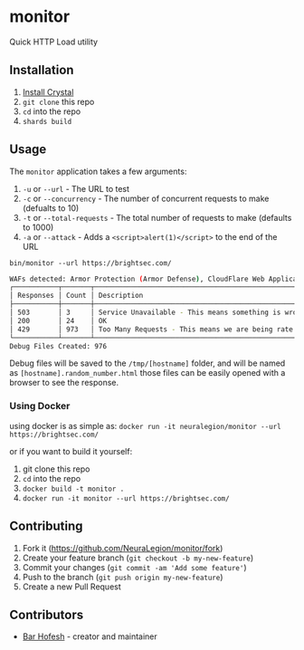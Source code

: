 # monitor

Quick HTTP Load utility

## Installation

1. [Install Crystal](https://crystal-lang.org/docs/installation/)
2. `git clone` this repo
3. `cd` into the repo
4. `shards build`

## Usage

The `monitor` application takes a few arguments:

1. `-u` or `--url` - The URL to test
2. `-c` or `--concurrency` - The number of concurrent requests to make (defualts to 10)
3. `-t` or `--total-requests` - The total number of requests to make (defaults to 1000)
4. `-a` or `--attack` - Adds a `<script>alert(1)</script>` to the end of the URL

`bin/monitor --url https://brightsec.com/`

```bash
WAFs detected: Armor Protection (Armor Defense), CloudFlare Web Application Firewall (CloudFlare)
┌───────────┬───────┬─────────────────────────────────────────────────────────────────────┐
│ Responses │ Count │ Description                                                         │
├───────────┼───────┼─────────────────────────────────────────────────────────────────────┤
│ 503       │ 3     │ Service Unavailable - This means something is wrong with the server │
│ 200       │ 24    │ OK                                                                  │
│ 429       │ 973   │ Too Many Requests - This means we are being rate limited            │
└───────────┴───────┴─────────────────────────────────────────────────────────────────────┘
Debug Files Created: 976
```

Debug files will be saved to the `/tmp/[hostname]` folder, and will be named as `[hostname].random_number.html`
those files can be easily opened with a browser to see the response.

### Using Docker

using docker is as simple as:
`docker run -it neuralegion/monitor --url https://brightsec.com/`

or if you want to build it yourself:

1. git clone this repo
2. `cd` into the repo
3. `docker build -t monitor .`
4. `docker run -it monitor --url https://brightsec.com/`

## Contributing

1. Fork it (<https://github.com/NeuraLegion/monitor/fork>)
2. Create your feature branch (`git checkout -b my-new-feature`)
3. Commit your changes (`git commit -am 'Add some feature'`)
4. Push to the branch (`git push origin my-new-feature`)
5. Create a new Pull Request

## Contributors

- [Bar Hofesh](https://github.com/bararchy) - creator and maintainer
